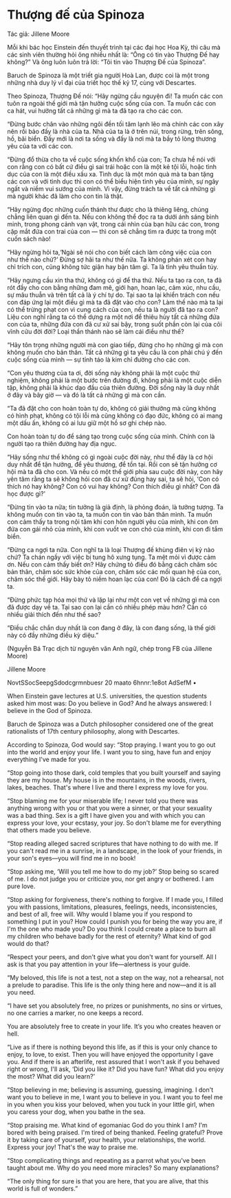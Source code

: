 # Thượng đế của Spinoza
Tác giả: Jillene Moore

Mỗi khi bác học Einstein đến thuyết trình tại các đại học Hoa Kỳ, thì câu mà các sinh viên thường hỏi ông nhiều nhất là: “Ông có tin vào Thượng Đế hay không?” Và ông luôn luôn trả lời: “Tôi tin vào Thượng Đế của Spinoza”.

Baruch de Spinoza là một triết gia người Hoà Lan, được coi là một trong những nhà duy lý vĩ đại của triết học thế kỷ 17, cùng với Descartes.

Theo Spinoza, Thượng Đế nói: “Hãy ngừng cầu nguyện đi! Ta muốn các con tuôn ra ngoài thế giới mà tận hưởng cuộc sống của con. Ta muốn các con ca hát, vui hưởng tất cả những gì mà ta đã tạo ra cho các con.

“Đừng bước chân vào những ngôi đền tối tăm lạnh lẽo mà chính các con xây nên rồi bảo đấy là nhà của ta. Nhà của ta là ở trên núi, trong rừng, trên sông, hồ, bãi biển. Đấy mới là nơi ta sống và đấy là nơi mà ta bầy tỏ lòng thương yêu của ta với các con.

“Đừng đổ thừa cho ta về cuộc sống khốn khổ của con; Ta chưa hề nói với con rằng con có bất cứ điều gì sai trái hoặc con là một kẻ tội lỗi, hoặc tình dục của con là một điều xấu xa. Tình dục là một món quà mà ta ban tặng các con và với tình dục thì con có thể biểu hiện tình yêu của mình, sự ngây ngất và niềm vui sướng của mình. Vì vậy, đừng trách ta về tất cả những gì mà người khác đã làm cho con tin là thật.

“Hãy ngừng đọc những cuốn thánh thư được cho là thiêng liêng, chúng chẳng liên quan gì đến ta. Nếu con không thể đọc ra ta dưới ánh sáng bình minh, trong phong cảnh vạn vật, trong cái nhìn của bạn hữu các con, trong cặp mắt đứa con trai của con — thì con sẽ chẳng tìm ra được ta trong một cuốn sách nào!

“Hãy ngừng hỏi ta,‘Ngài sẽ nói cho con biết cách làm công việc của con như thế nào chứ?’ Đừng sợ hãi ta như thế nữa. Ta không phán xét con hay chỉ trích con, cũng không tức giận hay bận tâm gì. Ta là tình yêu thuần túy.

“Hãy ngưng cầu xin tha thứ, không có gì để tha thứ. Nếu ta tạo ra con, ta đã rót đầy cho con bằng những đam mê, giới hạn, hoan lạc, cảm xúc, nhu cầu, sự mâu thuẫn và trên tất cả là ý chí tự do. Tại sao ta lại khiển trách con nếu con đáp ứng lại một điều gì mà ta đã đặt vào cho con? Làm thế nào mà ta lại có thể trừng phạt con vì cung cách của con, nếu ta là người đã tạo ra con? Liệu con nghĩ rằng ta có thể dựng ra một nơi để thiêu hủy tất cả những đứa con của ta, những đứa con đã cư xử sai bậy, trong suốt phần còn lại của cõi vĩnh cửu đời đời? Loại thần thánh nào sẽ làm cái điều như thế?

“Hãy tôn trọng những người mà con giao tiếp, đừng cho họ những gì mà con không muốn cho bản thân. Tất cả những gì ta yêu cầu là con phải chú ý đến cuộc sống của mình — sự tỉnh táo là kim chỉ đường cho các con.

“Con yêu thương của ta ơi, đời sống này không phải là một cuộc thử nghiệm, không phải là một bước trên đường đi, không phải là một cuộc diễn tập, không phải là khúc dạo đầu của thiên đường. Đời sống này là duy nhất ở đây và bây giờ — và đó là tất cả những gì mà con cần.

“Ta đã đặt cho con hoàn toàn tự do, không có giải thưởng mà cũng không có hình phạt, không có tội lỗi mà cũng không có đạo đức, không có ai mang một dấu ấn, không có ai lưu giữ một hồ sơ ghi chép nào.

Con hoàn toàn tự do để sáng tạo trong cuộc sống của mình. Chính con là người tạo ra thiên đường hay địa ngục.

“Hãy sống như thể không có gì ngoài cuộc đời này, như thể đây là cơ hội duy nhất để tận hưởng, để yêu thương, để tồn tại. Rồi con sẽ tận hưởng cơ hội mà ta đã cho con. Và nếu có một thế giới phía sau cuộc đời này, con hãy yên tâm rằng ta sẽ không hỏi con đã cư xử đúng hay sai, ta sẽ hỏi, ‘Con có thích nó hay không? Con có vui hay không? Con thích điều gì nhất? Con đã học được gì?'

“Đừng tin vào ta nữa; tin tưởng là giả định, là phỏng đoán, là tưởng tượng. Ta không muốn con tin vào ta, ta muốn con tin vào bản thân mình. Ta muốn con cảm thấy ta trong nội tâm khi con hôn người yêu của mình, khi con ôm đứa con gái nhỏ của mình, khi con vuốt ve con chó của mình, khi con đi tắm biển.

“Đừng ca ngợi ta nữa. Con nghĩ ta là loại Thượng đế khùng điên vị kỷ nào chứ? Ta chán ngấy với việc bị tung hô xưng tụng. Ta mệt mỏi vì được cảm ơn. Nếu con cảm thấy biết ơn? Hãy chứng tỏ điều đó bằng cách chăm sóc bản thân, chăm sóc sức khỏe của con, chăm sóc các mối quan hệ của con, chăm sóc thế giới. Hãy bày tỏ niềm hoan lạc của con! Đó là cách để ca ngợi ta.

“Đừng phức tạp hóa mọi thứ và lặp lại như một con vẹt về những gì mà con đã được dạy về ta. Tại sao con lại cần có nhiều phép màu hơn? Cần có nhiều giải thích đến như thế sao?

“Điều chắc chắn duy nhất là con đang ở đây, là con đang sống, là thế giới này có đầy những điều kỳ diệu.”

(Nguyễn Bá Trạc dịch từ nguyên văn Anh ngữ, chép trong FB của Jillene Moore)

Jillene Moore

NovtSSocSeepgSdodcgrmnbuesr 20 maato 6hnnr:1e8ot AdSefM •

When Einstein gave lectures at U.S. universities, the question students asked him most was: Do you believe in God? And he always answered: I believe in the God of Spinoza.

Baruch de Spinoza was a Dutch philosopher considered one of the great rationalists of 17th century philosophy, along with Descartes.

According to Spinoza, God would say: “Stop praying. I want you to go out into the world and enjoy your life. I want you to sing, have fun and enjoy everything I've made for you.

“Stop going into those dark, cold temples that you built yourself and saying they are my house. My house is in the mountains, in the woods, rivers, lakes, beaches. That's where I live and there I express my love for you.

“Stop blaming me for your miserable life; I never told you there was anything wrong with you or that you were a sinner, or that your sexuality was a bad thing. Sex is a gift I have given you and with which you can express your love, your ecstasy, your joy. So don't blame me for everything that others made you believe.

“Stop reading alleged sacred scriptures that have nothing to do with me. If you can't read me in a sunrise, in a landscape, in the look of your friends, in your son's eyes—you will find me in no book!

“Stop asking me, ‘Will you tell me how to do my job?’ Stop being so scared of me. I do not judge you or criticize you, nor get angry or bothered. I am pure love.

“Stop asking for forgiveness, there's nothing to forgive. If I made you, I filled you with passions, limitations, pleasures, feelings, needs, inconsistencies, and best of all, free will. Why would I blame you if you respond to something I put in you? How could I punish you for being the way you are, if I'm the one who made you? Do you think I could create a place to burn all my children who behave badly for the rest of eternity? What kind of god would do that?

“Respect your peers, and don't give what you don't want for yourself. All I ask is that you pay attention in your life—alertness is your guide.

“My beloved, this life is not a test, not a step on the way, not a rehearsal, not a prelude to paradise. This life is the only thing here and now—and it is all you need.

“I have set you absolutely free, no prizes or punishments, no sins or virtues, no one carries a marker, no one keeps a record.

You are absolutely free to create in your life. It’s you who creates heaven or hell.

“Live as if there is nothing beyond this life, as if this is your only chance to enjoy, to love, to exist. Then you will have enjoyed the opportunity I gave you. And if there is an afterlife, rest assured that I won't ask if you behaved right or wrong, I'll ask, ‘Did you like it? Did you have fun? What did you enjoy the most? What did you learn?’

“Stop believing in me; believing is assuming, guessing, imagining. I don't want you to believe in me, I want you to believe in you. I want you to feel me in you when you kiss your beloved, when you tuck in your little girl, when you caress your dog, when you bathe in the sea.

“Stop praising me. What kind of egomaniac God do you think I am? I'm bored with being praised. I'm tired of being thanked. Feeling grateful? Prove it by taking care of yourself, your health, your relationships, the world. Express your joy! That's the way to praise me.

“Stop complicating things and repeating as a parrot what you've been taught about me. Why do you need more miracles? So many explanations?

“The only thing for sure is that you are here, that you are alive, that this world is full of wonders.”